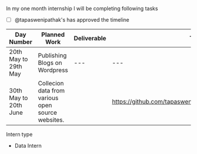 In my one month internship I will be completing following tasks

- [ ] @tapaswenipathak's has approved the timeline


| Day Number  |  Planned Work | Deliverable | Ticket | Intern Type |
|---|---|---|---|---|
| 20th May to 29th May | Publishing Blogs on Wordpress|---|---|Open Source Intern|
| 30th May to 20th June | Collecion data from various open source websites. |   | https://github.com/tapaswenipathak/TheLesserNumber/issues  | Data Intern   |


Intern type

- Data Intern
